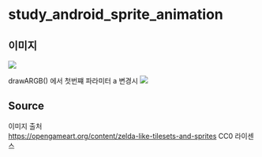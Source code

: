 # study_android_sprite_animation

## 이미지
![](https://user-images.githubusercontent.com/84696833/130959203-0133fe27-d39d-4030-a9a1-1f823e6cf62c.gif)

drawARGB() 에서 첫번쨰 파라미터 a 변경시 
![](https://user-images.githubusercontent.com/84696833/130959525-afc34208-e99e-4e53-a354-6fe0a47dc21c.gif)

## Source
이미지 출처    
https://opengameart.org/content/zelda-like-tilesets-and-sprites
CC0 라이센스  
